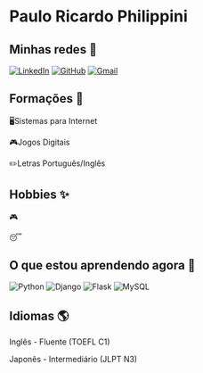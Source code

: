 # Paulo Ricardo Philippini

## Minhas redes :iphone:

[![LinkedIn](https://img.shields.io/badge/LinkedIn-0077B5?style=for-the-badge&logo=linkedin&logoColor=white)](https://www.linkedin.com/in/paulo-ricardo-lombardi-philippini-45a98b106/) 	[![GitHub](https://img.shields.io/badge/GitHub-100000?style=for-the-badge&logo=github&logoColor=white)](https://github.com/PauloPhilippini) [![Gmail](https://img.shields.io/badge/Gmail-333333?style=for-the-badge&logo=gmail&logoColor=red)](mailto:paulophilippini@gmail.com)

## Formações :school: 
:desktop_computer:Sistemas para Internet 

:video_game:Jogos Digitais

:pencil2:Letras Português/Inglês

## Hobbies :sparkles:
:video_game:

:sleeping:

## O que estou aprendendo agora :open_book:
![Python](https://img.shields.io/badge/python-3670A0?style=for-the-badge&logo=python&logoColor=ffdd54) 	![Django](https://img.shields.io/badge/django-%23092E20.svg?style=for-the-badge&logo=django&logoColor=white) ![Flask](https://img.shields.io/badge/flask-%23000.svg?style=for-the-badge&logo=flask&logoColor=white) ![MySQL](https://img.shields.io/badge/MySQL-00000F?style=for-the-badge&logo=mysql&logoColor=white)

## Idiomas :earth_americas:

Inglês - Fluente (TOEFL C1)

Japonês - Intermediário (JLPT N3)

